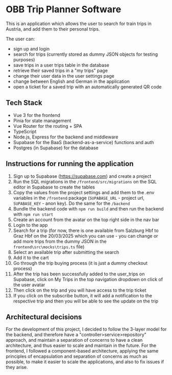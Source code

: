 # OBB Trip Planner Software

This is an application which allows the user to search for train trips in Austria, and add them to their personal trips. 

The user can:

- sign up and login
- search for trips (currently stored as dummy JSON objects for testing purposes)
- save trips in a user trips table in the database
- retrieve their saved trips in a "my trips" page
- change their user data in the user settings page
- change between English and German in the application
- open a ticket for a saved trip with an automatically generated QR code

## Tech Stack

- Vue 3 for the frontend
- Pinia for state management
- Vue Router for the routing + SPA
- TypeScript
- Node.js, Express for the backend and middleware
- Supabase for the BaaS (backend-as-a-service) functions and auth
- Postgres (in Supabase) for the database

## Instructions for running the application

1. Sign up to Supabase (https://supabase.com) and create a project
2. Run the SQL migrations in the `/frontend/src/migrations` on the SQL editor in Supabase to create the tables
3. Copy the values from the project settings and add them to the .env variables in the `/frontend` package (`SUPABASE_URL` - project url, `SUPABASE_KEY` - anon key). Do the same for the `/backend`
4. Bundle the backend code with `npm run build` and then run the backend with `npm run start`
5. Create an account from the avatar on the top right side in the nav bar
6. Login to the app
7. Search for a trip (for now, there is one available from Salzburg Hbf to Graz Hbf on the 20/03/2025 which you can use - you can change or add more trips from the dummy JSON in the `frontend\src\mocks\trips.ts` file)
8. Select an available trip after submitting the search
9. Add it to the cart
10. Go through the trip buying process (it is just a dummy checkout process)
11. After the trip has been successfully added to the user_trips on Supabase, click on My Trips in the top navigation dropdown on click of the user avatar
12. Then click on the trip and you will have access to the trip ticket
13. If you click on the subscribe button, it will add a notification to the respective trip and then you will be able to see the update on the trip

## Architectural decisions

For the development of this project, I decided to follow the 3-layer model for the backend, and therefore have a "controller>service>repository" approach, and maintain a separation of concerns to have a clean architecture, and thus easier to scale and maintain in the future. For the frontend, I followed a component-based architecture, applying the same principles of encapsulation and separation of concerns as much as possible, to make it easier to scale the applications, and also to fix issues if they arise.